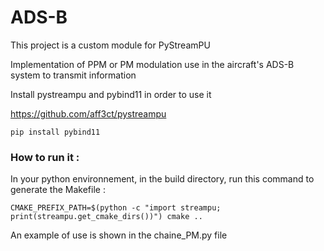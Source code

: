 # ADS-B

This project is a custom module for PyStreamPU

Implementation of PPM or PM modulation use in the aircraft's ADS-B system to transmit information


Install pystreampu and pybind11 in order to use it

https://github.com/aff3ct/pystreampu


```
pip install pybind11
```

### How to run it :

In your python environnement, in the build directory, run this command to generate the Makefile :

```
CMAKE_PREFIX_PATH=$(python -c "import streampu; print(streampu.get_cmake_dirs())") cmake ..
```


An example of use is shown in the chaine_PM.py file